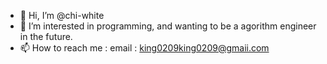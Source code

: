 - 👋 Hi, I’m @chi-white
- 👀 I’m interested in programming, and wanting to be a agorithm engineer in the future. 
- 📫 How to reach me :  email : king0209king0209@gmaii.com 

<!---
chi-white/chi-white is a ✨ special ✨ repository because its `README.md` (this file) appears on your GitHub profile.
You can click the Preview link to take a look at your changes.
--->
